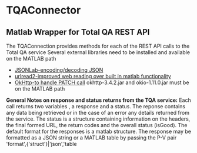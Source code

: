 # TQAConnector
## Matlab Wrapper for Total QA REST API

The TQAConnection provides methods for each of the REST API calls to the Total QA service
Several external libraries need to be installed and available on the MATLAB path
* [JSONLab-encoding/decoding JSON](https://www.mathworks.com/matlabcentral/fileexchange/33381-jsonlab--a-toolbox-to-encode-decode-json-files?s_tid=srchtitle)
* [urlread2-improved web reading over built in matlab functionality](https://www.mathworks.com/matlabcentral/fileexchange/35693-urlread2)
* [OkHttp-to handle PATCH call](http://square.github.io/okhttp) okhttp-3.4.2.jar and okio-1.11.0.jar must be on the MATLAB path
 
 **General Notes on response and status returns from the TQA service:**
Each call returns two variables , a response and a status. The reponse contains any data being retrieved or in the case of an error any details returned from the service. The status is a structure containing information on the headers, the final formed URL, the return codes and the overall status (isGood).
The default format for the responses is a matlab structure. The response may be formatted as a JSON string or a MATLAB table by passing the P-V pair 'format',{'struct'}|'json','table

